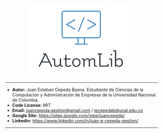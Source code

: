 
<p align="center">
  <img src = "./imagenes/autom.png" width = "350px">
</p>

---


- **Autor:** Juan Esteban Cepeda Baena. Estudiante de Ciencias de la Computación y Administración de Empresas de la Universidad Nacional de Colombia.
- **Code License:** MIT
- **Email:** juancepeda.gestion@gmail.com / jecepedab@unal.edu.co
- **Google Site:** https://sites.google.com/view/juancepeda/
- **Linkedin:** https://www.linkedin.com/in/juan-e-cepeda-gestion/

---
